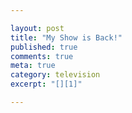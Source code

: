 ```yaml
---

layout: post
title: "My Show is Back!"
published: true
comments: true
meta: true
category: television
excerpt: "[][1]"

---
```


[][1]

 [1]: http://www.youtube.com/v/OyazVH5101A&hl=en "Click here to block this object with Adblock Plus"